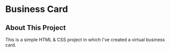 # Business Card

## About This Project

This is a simple HTML & CSS project in which I've created a virtual business card.
